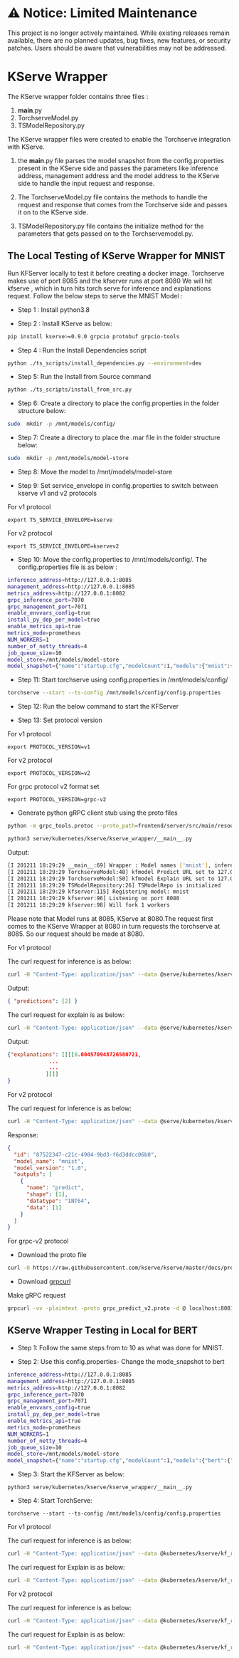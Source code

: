 # ⚠️ Notice: Limited Maintenance

This project is no longer actively maintained. While existing releases remain available, there are no planned updates, bug fixes, new features, or security patches. Users should be aware that vulnerabilities may not be addressed.

# KServe Wrapper

The KServe wrapper folder contains three files :

1. __main__.py
2. TorchserveModel.py
3. TSModelRepository.py

The KServe wrapper files were created to enable the Torchserve integration with KServe.

1. the __main__.py file parses the model snapshot from the config.properties present in the KServe side and passes the parameters like inference address, management address and the model address to the KServe side to handle the input request and response.

2. The TorchserveModel.py file contains the methods to handle the request and response that comes from the Torchserve side and passes it on to the KServe side.

3. TSModelRepository.py file contains the initialize method for the parameters that gets passed on to the Torchservemodel.py.

## The Local Testing of KServe Wrapper for MNIST

Run KFServer locally to test it before creating a docker image.
Torchserve makes use of port 8085 and the kfserver runs at port 8080
We will hit kfserve , which in turn hits torch serve for inference and explanations request.
Follow the below steps to serve the MNIST Model :

- Step 1 : Install python3.8

- Step 2 : Install KServe as below:

```bash
pip install kserve>=0.9.0 grpcio protobuf grpcio-tools
```

- Step 4 : Run the Install Dependencies script

```bash
python ./ts_scripts/install_dependencies.py --environment=dev
```

- Step 5: Run the Install from Source command

```bash
python ./ts_scripts/install_from_src.py
```

- Step 6: Create a directory to place the config.properties in the folder structure below:

```bash
sudo  mkdir -p /mnt/models/config/
```

- Step 7: Create a directory to place the .mar file in the folder structure below:

```bash
sudo  mkdir -p /mnt/models/model-store
```

- Step 8: Move the model to /mnt/models/model-store

- Step 9: Set service_envelope in config.properties to switch between kserve v1 and v2 protocols

For v1 protocol

`export TS_SERVICE_ENVELOPE=kserve`

For v2 protocol

`export TS_SERVICE_ENVELOPE=kservev2`

- Step 10: Move the config.properties to /mnt/models/config/.
  The config.properties file is as below :

```bash
inference_address=http://127.0.0.1:8085
management_address=http://127.0.0.1:8085
metrics_address=http://127.0.0.1:8082
grpc_inference_port=7070
grpc_management_port=7071
enable_envvars_config=true
install_py_dep_per_model=true
enable_metrics_api=true
metrics_mode=prometheus
NUM_WORKERS=1
number_of_netty_threads=4
job_queue_size=10
model_store=/mnt/models/model-store
model_snapshot={"name":"startup.cfg","modelCount":1,"models":{"mnist":{"1.0":{"defaultVersion":true,"marName":"mnist.mar","minWorkers":1,"maxWorkers":5,"batchSize":5,"maxBatchDelay":200,"responseTimeout":60}}}}
```

- Step 11: Start torchserve using config.properties in /mnt/models/config/

```bash
torchserve --start --ts-config /mnt/models/config/config.properties
```

- Step 12: Run the below command to start the KFServer

- Step 13: Set protocol version

For v1 protocol

`export PROTOCOL_VERSION=v1`

For v2 protocol

`export PROTOCOL_VERSION=v2`

For grpc protocol v2 format set

`export PROTOCOL_VERSION=grpc-v2`

- Generate python gRPC client stub using the proto files

```bash
python -m grpc_tools.protoc --proto_path=frontend/server/src/main/resources/proto/ --python_out=ts_scripts --grpc_python_out=ts_scripts frontend/server/src/main/resources/proto/inference.proto frontend/server/src/main/resources/proto/management.proto
```

```bash
python3 serve/kubernetes/kserve/kserve_wrapper/__main__.py
```

Output:

```bash
[I 201211 18:29:29 __main__:69] Wrapper : Model names ['mnist'], inference address http//127.0.0.1:8085, management address http://127.0.0.1:8085, model store /mnt/models/model-store
[I 201211 18:29:29 TorchserveModel:48] kfmodel Predict URL set to 127.0.0.1:8085
[I 201211 18:29:29 TorchserveModel:50] kfmodel Explain URL set to 127.0.0.1:8085
[I 201211 18:29:29 TSModelRepository:26] TSModelRepo is initialized
[I 201211 18:29:29 kfserver:115] Registering model: mnist
[I 201211 18:29:29 kfserver:96] Listening on port 8080
[I 201211 18:29:29 kfserver:98] Will fork 1 workers
```

Please note that Model runs at 8085, KServe at 8080.The request first comes to the KServe Wrapper at 8080 in turn requests the torchserve at 8085. So our request should be made at 8080.

For v1 protocol

The curl request for inference is as below:

```bash
curl -H "Content-Type: application/json" --data @serve/kubernetes/kserve/kf_request_json/v1/mnist.json http://127.0.0.1:8080/v1/models/mnist:predict
```

Output:

```json
{ "predictions": [2] }
```

The curl request for explain is as below:

```bash
curl -H "Content-Type: application/json" --data @serve/kubernetes/kserve/kf_request_json/v1/mnist.json http://127.0.0.1:8080/v1/models/mnist:explain
```

Output:

```json
{"explanations": [[[[0.004570948726580721,
             ...
             ...
            ]]]]
}
```

For v2 protocol

The curl request for inference is as below:

```bash
curl -H "Content-Type: application/json" --data @serve/kubernetes/kserve/kf_request_json/v2/mnist/mnist_v2_tensor.json http://127.0.0.1:8080/v2/models/mnist/infer
```

Response:

```json
{
  "id": "87522347-c21c-4904-9bd3-f6d3ddcc06b0",
  "model_name": "mnist",
  "model_version": "1.0",
  "outputs": [
    {
      "name": "predict",
      "shape": [1],
      "datatype": "INT64",
      "data": [1]
    }
  ]
}
```

For grpc-v2 protocol

- Download the proto file

```bash
curl -O https://raw.githubusercontent.com/kserve/kserve/master/docs/predict-api/v2/grpc_predict_v2.proto
```

- Download [grpcurl](https://github.com/fullstorydev/grpcurl)

Make gRPC request

```bash
grpcurl -vv -plaintext -proto grpc_predict_v2.proto -d @ localhost:8081 inference.GRPCInferenceService.ModelInfer <<< $(cat "serve/kubernetes/kserve/kf_request_json/v2/mnist/mnist_v2_tensor_grpc.json")
```

## KServe Wrapper Testing in Local for BERT

- Step 1: Follow the same steps from to 10 as what was done for MNIST.

- Step 2: Use this config.properties- Change the mode_snapshot to bert

```bash
inference_address=http://127.0.0.1:8085
management_address=http://127.0.0.1:8085
metrics_address=http://127.0.0.1:8082
grpc_inference_port=7070
grpc_management_port=7071
enable_envvars_config=true
install_py_dep_per_model=true
enable_metrics_api=true
metrics_mode=prometheus
NUM_WORKERS=1
number_of_netty_threads=4
job_queue_size=10
model_store=/mnt/models/model-store
model_snapshot={"name":"startup.cfg","modelCount":1,"models":{"bert":{"1.0":{"defaultVersion":true,"marName":"bert.mar","minWorkers":1,"maxWorkers":5,"batchSize":5,"maxBatchDelay":200,"responseTimeout":60}}}}
```

- Step 3: Start the KFServer as below:

```
python3 serve/kubernetes/kserve/kserve_wrapper/__main__.py
```

- Step 4: Start TorchServe:

```
torchserve --start --ts-config /mnt/models/config/config.properties
```

For v1 protocol

The curl request for inference is as below:

```bash
curl -H "Content-Type: application/json" --data @kubernetes/kserve/kf_request_json/v1/bert.json http://127.0.0.1:8080/v1/models/bert:predict
```

The curl request for Explain is as below:

```bash
curl -H "Content-Type: application/json" --data @kubernetes/kserve/kf_request_json/v1/bert.json http://127.0.0.1:8080/v1/models/bert:explain
```

For v2 protocol

The curl request for inference is as below:

```bash
curl -H "Content-Type: application/json" --data @kubernetes/kserve/kf_request_json/v1/bert.json http://127.0.0.1:8080/v2/models/bert/infer
```

The curl request for Explain is as below:

```bash
curl -H "Content-Type: application/json" --data @kubernetes/kserve/kf_request_json/v1/bert.json http://127.0.0.1:8080/v2/models/bert/explain
```
